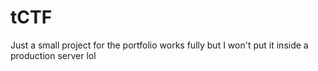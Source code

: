 # tCTF
Just a small project for the portfolio works fully but I won't put it inside a production server lol
